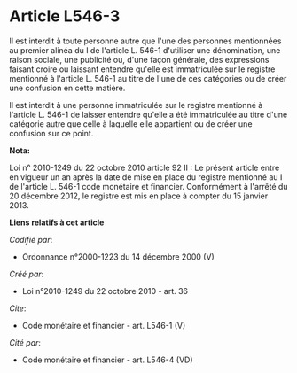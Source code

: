 # Article L546-3

Il est interdit à toute personne autre que l'une des personnes mentionnées au premier alinéa du I de l'article L. 546-1
d'utiliser une dénomination, une raison sociale, une publicité ou, d'une façon générale, des expressions faisant croire ou
laissant entendre qu'elle est immatriculée sur le registre mentionné à l'article L. 546-1 au titre de l'une de ces catégories
ou de créer une confusion en cette matière.

Il est interdit à une personne immatriculée sur le registre mentionné à l'article L. 546-1 de laisser entendre qu'elle a été
immatriculée au titre d'une catégorie autre que celle à laquelle elle appartient ou de créer une confusion sur ce point.

**Nota:**

Loi n° 2010-1249 du 22 octobre 2010 article 92 II : Le présent article entre en vigueur un an après la date de mise en place
du registre mentionné au I de l'article L. 546-1 code monétaire et financier. Conformément à l'arrêté du 20 décembre 2012, le
registre est mis en place à compter du 15 janvier 2013.

**Liens relatifs à cet article**

_Codifié par_:

  - Ordonnance n°2000-1223 du 14 décembre 2000 (V)

_Créé par_:

  - Loi n°2010-1249 du 22 octobre 2010 - art. 36

_Cite_:

  - Code monétaire et financier - art. L546-1 (V)

_Cité par_:

  - Code monétaire et financier - art. L546-4 (VD)
